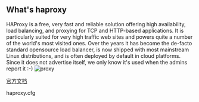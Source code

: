## What's haproxy
HAProxy is a free, very fast and reliable solution offering high availability, load balancing, and proxying for TCP and HTTP-based applications. It is particularly suited for very high traffic web sites and powers quite a number of the world's most visited ones. Over the years it has become the de-facto standard opensource load balancer, is now shipped with most mainstream Linux distributions, and is often deployed by default in cloud platforms. Since it does not advertise itself, we only know it's used when the admins report it :-) 
![proxy](http://www.haproxy.org/img/haproxy-pmode.png)

[官方文档](http://cbonte.github.io/haproxy-dconv/configuration-1.5.html)

haproxy.cfg 